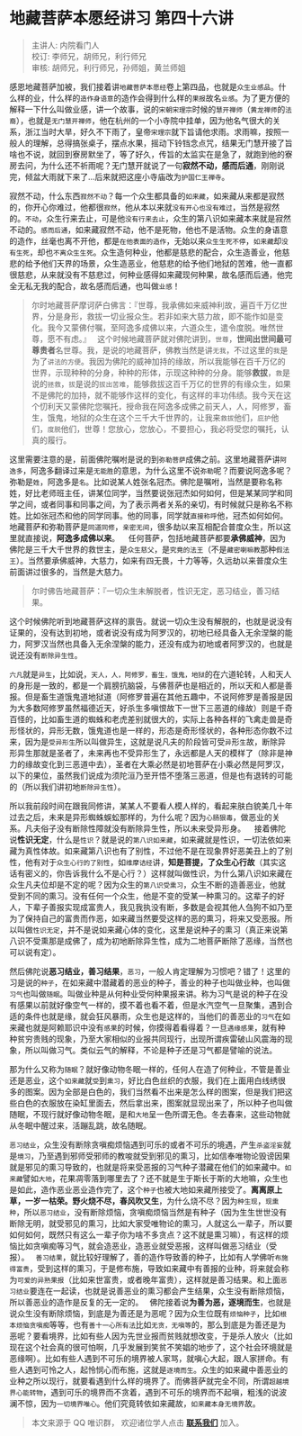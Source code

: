 # 地藏菩萨本愿经讲习 第四十六讲

> 主讲人: 内院看门人 <br />
> 校订: 李师兄，胡师兄，利行师兄 <br />
> 审核: 胡师兄，利行师兄，孙师姐，黄兰师姐 <br />

感恩地藏菩萨加被，我们接着讲`地藏菩萨本愿经`卷上第四品，也就是`众生业感品`。什么样的业，什么样的`造作身语意`的造作会得到什么样的`果报`故名`业感`。为了更方便的解释一下什么叫做业感，讲一个故事，说的`宋朝宋理宗`时候的`慧开禅师`（`黄龙禅师`的`法裔`），也就是`无门慧开禅师`，他在杭州的一个小寺院中挂单，因为他名气很大的关系，浙江当时大旱，好久不下雨了，皇帝`宋理宗`就下旨请他求雨。求雨嘛，按照一般人的理解，总得搞张桌子，摆点水果，摇动下铃铛念点咒，结果无门慧开接了旨啥也不说，就回到寮房默坐了，等了好久，传旨的太监实在是急了，就跑到他的寮房去问，为什么还不祈雨呢？无门慧开就说了一句**寂然不动，感而后通**，刚刚说完，倾盆大雨就下来了...后来就把这座小寺庙改为`护国仁王禅寺`。

寂然不动，什么东西`寂然不动`？每一个众生都具备的`如来藏`，如来藏从来都是寂然的，你开心你难过，他都很`寂然`，他从本以来就`没有开心也没有难过`，当然是寂然的。`不动`，众生行来去止，可是他`没有行来去止`，众生的第八识如来藏本来就是寂然不动的。`感而后通`，如来藏寂然不动，他不是死物，他也不是活物。众生的身语意的造作，丝毫也离不开他，都是`在他表面的造作`，无始以来`众生生死不停`，`如来藏`却`没有生死`，却也`不离众生生死`。众生造何种业，他都是慈悲的配合，众生造善业，他慈悲的给予他们天界的场景，众生造恶业，他慈悲的给予他们地狱的苦难，他一直都很慈悲，从来就没有不慈悲过，何种业感得如来藏现何种果，故名感而后通，他完全无私无我的配合，故名感而后通，也叫做`业感`！

> 尔时地藏菩萨摩诃萨白佛言：『世尊，我承佛如来威神利故，遍百千万亿世界，分是身形，救拔一切业报众生。若非如来大慈力故，即不能作如是变化。我今又蒙佛付嘱，至阿逸多成佛以来，六道众生，遣令度脱。唯然世尊，愿不有虑。』
  
这个时候地藏菩萨就对佛陀讲到，`世尊`，**世间出世间最可尊贵者**名世尊。我，是说的地藏菩萨，佛教当然是讲`无我`，不过这里的`我`是为了`讲法的方便`。我因为佛陀的威神加持的缘故，所以我能够在百千万亿的世界，示现种种的分身，种种的形体，示现这种种的分身。能够**救拔**，`救`是说的`拯救`，`拔`是说的`拔出苦难`，能够救拔这百千万亿的世界的有缘众生，如果不是佛陀的加持，就不能够作这样的变化，有这样的丰功伟绩。我今天在这个忉利天又蒙佛陀您嘱托，授命我在阿逸多成佛之前天人，人，阿修罗，畜生，饿鬼，地狱的众生在这个三千大千世界的，让我来`救拔`他们，`庇护`他们，`度脱`他们，世尊！您放心，您放心，不要担心，我必将受您的嘱托，认真的履行。

这里需要注意的是，前面佛陀嘱咐是说的到`弥勒菩萨`成佛之前。这里地藏菩萨讲`阿逸多`，阿逸多翻译过来是`无能胜`的意思，为什么这里不说`弥勒`呢？而要说阿逸多呢？弥勒是`姓`，阿逸多是`名`。比如说某人姓张名冠杰。佛陀是嘱咐，当然是要称名称姓，好比老师班主任，讲某位同学，当然要说张冠杰如何如何，但是某某同学和同学之间，或者同事和同事之间，为了表示两者关系的亲切，有时候就只是称名不称姓。比如张冠杰和他的同学同事。他的同事，同学就`直接称呼`他，冠杰如何如何。地藏菩萨和弥勒菩萨是`同道同修`，`亲密无间`，很多劫以来互相配合普度众生，所以这里就直接说，**阿逸多成佛以来**。
  
任何菩萨，包括地藏菩萨都要**承佛威神**，因为佛陀是三千大千世界的救世主，是`众生慈父`，是`究竟的法王`（不是`藏密喇嘛教`那种`假法王`）。当然要承佛威神，大慈力，如来有四无畏，十力等等，久远劫以来普度众生前面讲过很多的，当然是大慈力。

> 尔时佛告地藏菩萨：『一切众生未解脱者，性识无定，恶习结业，善习结果。

这个时候佛陀听到地藏菩萨这样的禀告。就说一切众生没有解脱的，也就是说没有证果的，没有达到初地，或者说没有成为阿罗汉的，初地已经具备入无余涅槃的能力，阿罗汉当然也具备入无余涅槃的能力，还没有成为初地或者阿罗汉的，也就是说还没有`断除异生性`。

`六凡`就是`异生`，比如说，`天人，人，阿修罗，畜生，饿鬼，地狱`的在六道轮转，人和天人的身形是一致的，都是一个肩膀抗脑袋，与佛菩萨也是相近的，所以天和人都是善报。但是畜生道饿鬼道地狱道（阿修罗普遍在其他五趣中，不说阿修罗是善报是因为大多数阿修罗虽然福德近天，好杀生多嗔恨故下一世下三恶道的缘故）则是千奇百怪的，比如畜生道的蜘蛛和老虎差别就很大的，实际上各种各样的飞禽走兽是奇形怪状的，异形无数，饿鬼道也是一样的，形态是奇形怪状的，各种形态你数不过来，因为是`受异形生`所以叫做异生，这就是说凡夫的阶段皆可受`异`形`生`故，断除异形异生那就是圣者了，未来再也不受异形生了，永远都是人天的模样了（除非是神力的缘故变化到三恶道中去），圣者在大乘必然是初地菩萨在小乘必然是阿罗汉，以下的果位，虽然我们说成为须陀洹乃至开悟不堕落三恶道，但是也有退转的可能的（所以我们讲初地`断除异生性`）。

所以我前段时间在跟我同修讲，某某人不要看人模人样的，看起来肤白貌美几十年过去之后，未来是异形蜘蛛蜈蚣那样的，为什么呢？因为`心肠狠毒`，做恶业的关系。凡夫俗子没有断除性障就没有断除异生性，所以未来受异形身。
  
接着佛陀说**性识无定**，什么是`性识`？就是说的`第八识如来藏`，如来藏就是性识，一切法依如来藏为真性体故。如来藏第八识也有了别性，不过他不是在现象界好恶美丑上的了别性，他有对于`众生心行的了别性`，如`维摩诘经`讲，**知是菩提，了众生心行故**（其实这话有密义的，你告诉我什么不是心行？）这样就叫做性识，为什么第八识如来藏在众生凡夫位却是不定的呢？因为众生的`第八识受熏习`，众生不断的造善恶业，他就受到不同的熏习。没有任何一个众生，他是不变的受某一种熏习的。这辈子的好人，下辈子善报实现成富贵人，我见我执没有断，多数是会视其他人刍狗不如乃至为了保持自己的富贵而作恶，如来藏当然要受这样的恶的熏习，将来又受恶报。所以叫做`性识无定`，并不是说如来藏心体的变化，这里是说种子的熏习（真正来说第八识不受熏那是成佛了，成为初地断除异生性，成为二地菩萨断除了恶缘，当然也可以说有定）。

然后佛陀说**恶习结业，善习结果**，`恶习`，一般人肯定理解为习惯吧？错了！这里的习是说的`种子`，在如来藏中潜藏着的恶业的种子，善业的种子也叫做业种，也叫做`习气`也叫做`随眠`。叫做业种是从何种业受何种果报来讲。称为习气是说的种子在没有感果以前就好像空气一样的，摸不着也看不着，但是水汽空气一旦聚集，遇到合适的条件也就是缘，就会狂风暴雨，众生也是这样的，当他们的善恶业的`习气`在如来藏也就是阿赖耶识中没有`感果`的时候，你摸得着看得着？一旦`遇缘感果`，就有种种贫穷贵贱的现象，乃至大家相似的业报共同现行，出现所谓疾雷破山风震海的现象，所以叫做习气。类似云气的解释，不论是种子还是习气都是譬喻的说法。

那为什么又称为`随眠`？就好像动物冬眠一样的，任何人在造了何种业，不管是善业还是恶业，这个`如来藏`就`受`到`熏习`，好比白色丝织的衣服，我们在上面用白线绣很多的图案。因为全部是白色的，我们当然看不出来是怎么样的图案，但是我们把这些白色的衣服放在染缸里面去，然后拿出来，图案就显现出来了，所以种子也叫做随眠，不现行就好像动物冬眠，是和`大地`呈一色所谓无色。冬去春来，这些动物就从冬眠中醒过来，活蹦乱跳，故名随眠。

`恶习结业`，众生没有断除贪嗔痴烦恼遇到可乐的或者不可乐的境遇，产生`杀盗淫妄`就是`境习`，乃至遇到邪师受邪师的教唆就受到邪见的熏习，比如信奉唯物论毁谤因果就是邪见的熏习导致的，也就是将来受恶报的习气种子潜藏在他们的如来藏中。`如来藏`譬如`大地`，花果凋零落到哪里去了？还不就是生于斯长于斯的大地嘛，众生也是如此，造作恶业恶业造作完了，这个`种子`也被大地如来藏所接受了。**离离原上草，一岁一枯荣。野火烧不尽，春风吹又生**，为什么烧不尽？因为`种生现`，`现熏种`，所以`恶习结业`，没有断除烦恼，贪嗔痴烦恼当然是有种子（因为生生世世没有断除无明，就受邪见的熏习，比如大家受唯物论的熏习，人就这么一辈子，所以要如何如何，既然只有这么一辈子你为啥不多贪点？这不就是熏习嘛），有这样的烦恼比如贪嗔痴等习气，就会造恶业，造恶业就受恶报，这样叫做恶习结业（受报）。
  
`善习结果`，就比较好理解了，善的造作导致善的种子，比如有人学佛听`布施得富贵`，受到这样的熏习，于是修布施，导致如来藏中有善报的业种，将来就会称为`可爱的异熟果报`（比如来世富贵，或者晚年富贵），这样就是善习结果。和上面`恶习结业`要连在一起读，也就是说善恶业的熏习都会产生结果，众生没有断除烦恼，所以善恶业的造作是反复的无一定的。
  
佛陀接着说**为善为恶，逐境而生**，也就是说众生没有断除烦恼，到底是为善还是为恶呢？因为众生位既有`烦恼种子`，比如`根本烦恼贪嗔痴`等等，也有`善十一心所有法`比如`无贪，无嗔等`的，那么到底是为善还是为恶呢？要看境界，比如有些人因为先世业报而贫贱就想改变，于是杀人放火（比如现在这个社会真的很可怕啊，几乎发展到笑贫不笑娼的地步了，这个社会环境就是恶缘啊）。比如有些人遇到不可乐的境界被人家骂，就嗔心大起，跟人家拼命。有些人遇到可怜之人，起怜悯心而布施，这就是`逐境而生`。众生的如来藏中善恶业的业种之所以现行，就要看遇到什么样的境界了。而佛菩萨就完全不同，所谓`超越境界心能转物`，遇到可乐的境界而不贪着，遇到不可乐的境界而不起嗔，粗浅的说波澜不惊，因为`一切境界唯心`。他们究竟转依如来藏故，`如来藏本身无境界`故。

> 本文来源于 QQ 唯识群， 欢迎诸位学人点击 **[联系我们](https://mp.weixin.qq.com/s/lZCfWjmLjgNR165Tx4_bCQ)** 加入。
